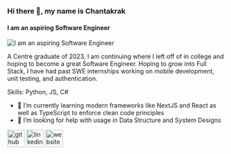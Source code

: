 ### Hi there 👋, my name is Chantakrak
#### I am an aspiring Software Engineer
![I am an aspiring Software Engineer](https://media.licdn.com/dms/image/v2/D5616AQGk2zIQXc-owQ/profile-displaybackgroundimage-shrink_350_1400/profile-displaybackgroundimage-shrink_350_1400/0/1671385261949?e=1738800000&v=beta&t=dm4ZxZVCHuKe_JDA0TBGvf7AJc8FJWnB3BfYKmHHmPI)

A Centre graduate of 2023, I am continuing where I left off of in college and hoping to become a great Software Engineer. Hoping to grow into Full Stack, I have had past SWE internships working on mobile development, unit testing, and authentication.

Skills: Python, JS, C#

- 🌱 I’m currently learning modern frameworks like NextJS and React as well as TypeScript to enforce clean code principles 
- 🤔 I’m looking for help with usage in Data Structure and System Designs 


[<img src='https://cdn.jsdelivr.net/npm/simple-icons@3.0.1/icons/github.svg' alt='github' height='40'>](https://github.com/cath-ly)  [<img src='https://cdn.jsdelivr.net/npm/simple-icons@3.0.1/icons/linkedin.svg' alt='linkedin' height='40'>](https://www.linkedin.com/in/cath-ly/)  [<img src='https://cdn.jsdelivr.net/npm/simple-icons@3.0.1/icons/icloud.svg' alt='website' height='40'>](https://cath-ly.github.io/Portfolio-Website/)  

